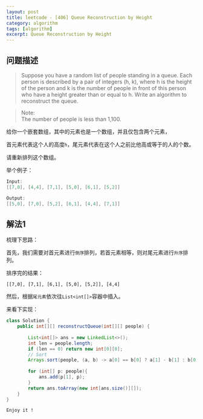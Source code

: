 ```yaml
---
layout: post
title: leetcode - [406] Queue Reconstruction by Height
category: algorithm
tags: [algorithm]
excerpt: Queue Reconstruction by Height
---
```


## 问题描述  

> Suppose you have a random list of people standing in a queue. Each person is described by a pair of integers (h, k), where h is the height of the person and k is the number of people in front of this person who have a height greater than or equal to h. Write an algorithm to reconstruct the queue.  

> Note:  
The number of people is less than 1,100.  

给你一个嵌套数组，其中的元素也是一个数组，并且仅包含两个元素，  

首元素代表这个人的高度`h`，尾元素代表在这个人之前比他高或等于的人的个数。  

请重新排列这个数组。  


举个例子：  

``` java
Input:
[[7,0], [4,4], [7,1], [5,0], [6,1], [5,2]]

Output:
[[5,0], [7,0], [5,2], [6,1], [4,4], [7,1]]
```


## 解法1  

梳理下思路：  

首先，我们需要对首元素进行`倒序`排列，若首元素相等，则对尾元素进行`升序`排列。  

排序完的结果：  

`[[7,0], [7,1], [6,1], [5,0], [5,2]], [4,4]`

然后，根据`尾元素`依次往`List<int[]>`容器中插入。  



来看下实现：  


``` java
class Solution {
    public int[][] reconstructQueue(int[][] people) {
        
        List<int[]> ans = new LinkedList<>();
        int len = people.length;
        if (len == 0) return new int[0][0];
        // Sort
        Arrays.sort(people, (a, b) -> a[0] == b[0] ? a[1] - b[1] : b[0] - a[0]);
        
        for (int[] p: people){
            ans.add(p[1], p);
        }
        return ans.toArray(new int[ans.size()][]);
    }
}
```

`Enjoy it ! `